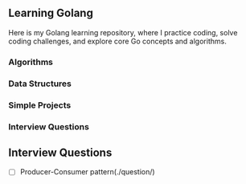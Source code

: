 ## Learning Golang
 Here is my Golang learning repository, where I practice coding, solve coding challenges, and explore core Go concepts and algorithms.


### Algorithms
### Data Structures
### Simple Projects
### Interview Questions


## Interview Questions
 - [ ] Producer-Consumer pattern(./question/)


